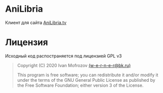 # AniLibria
Клиент для сайта [AniLibria.tv](https://anilibria.tv/)

# Лицензия #
Исходный код распостраняется под лицензией GPL v3

> Copyright (C) 2020  Ivan Mofrozov [(w-e-r-n-e-r@bk.ru)](mailto:w-e-r-n-e-r@bk.ru)
> 
> This program is free software; you can redistribute it and/or modify
> it under the terms of the GNU General Public License as published by
> the Free Software Foundation; either version 3 of the License.
